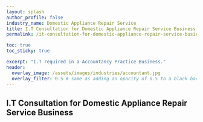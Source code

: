 ```yaml
---
layout: splash 
author_profile: false 
industry_name: Domestic Appliance Repair Service
title: I.T Consultation for Domestic Appliance Repair Service Business
permalink: /it-consultation-for-domestic-appliance-repair-service-business

toc: true
toc_sticky: true

excerpt: "I.T required in a Accountancy Practice Business."
header:
  overlay_image: /assets/images/industries/accountant.jpg
  overlay_filter: 0.5 # same as adding an opacity of 0.5 to a black background
---
```


## I.T Consultation for Domestic Appliance Repair Service Business